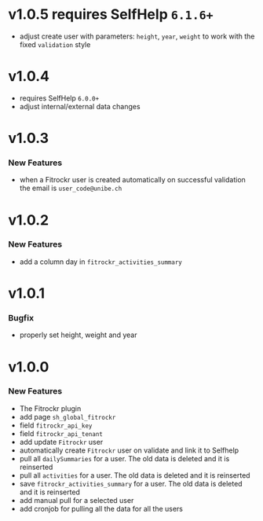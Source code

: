 # v1.0.5 requires SelfHelp <code>6.1.6+</code>
 - adjust create user with parameters: `height`, `year`, `weight` to work with the fixed `validation` style

# v1.0.4
 - requires SelfHelp <code>6.0.0+</code>
 - adjust internal/external data changes

# v1.0.3
### New Features
 - when a Fitrockr user is created automatically on successful validation the email is `user_code@unibe.ch`

# v1.0.2
### New Features
 - add a column day in `fitrockr_activities_summary`

# v1.0.1
### Bugfix
 - properly set height, weight and year

# v1.0.0
### New Features

 - The Fitrockr plugin
 - add page `sh_global_fitrockr`
  - field `fitrockr_api_key`
  - field `fitrockr_api_tenant`
 - add update `Fitrockr` user
 - automatically create `Fitrockr` user on validate and link it to Selfhelp
 - pull all `dailySummaries` for a user. The old data is deleted and it is reinserted
 - pull all `activities` for a user. The old data is deleted and it is reinserted
 - save `fitrockr_activities_summary` for a user. The old data is deleted and it is reinserted
 - add manual pull for a selected user
 - add cronjob for pulling all the data for all the users